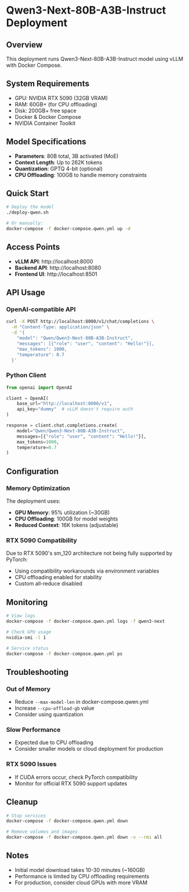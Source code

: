 # Qwen3-Next-80B-A3B-Instruct Deployment

## Overview
This deployment runs Qwen3-Next-80B-A3B-Instruct model using vLLM with Docker Compose.

## System Requirements
- GPU: NVIDIA RTX 5090 (32GB VRAM)
- RAM: 60GB+ (for CPU offloading)
- Disk: 200GB+ free space
- Docker & Docker Compose
- NVIDIA Container Toolkit

## Model Specifications
- **Parameters**: 80B total, 3B activated (MoE)
- **Context Length**: Up to 262K tokens
- **Quantization**: GPTQ 4-bit (optional)
- **CPU Offloading**: 100GB to handle memory constraints

## Quick Start

```bash
# Deploy the model
./deploy-qwen.sh

# Or manually:
docker-compose -f docker-compose.qwen.yml up -d
```

## Access Points
- **vLLM API**: http://localhost:8000
- **Backend API**: http://localhost:8080
- **Frontend UI**: http://localhost:8501

## API Usage

### OpenAI-compatible API
```bash
curl -X POST http://localhost:8000/v1/chat/completions \
  -H "Content-Type: application/json" \
  -d '{
    "model": "Qwen/Qwen3-Next-80B-A3B-Instruct",
    "messages": [{"role": "user", "content": "Hello!"}],
    "max_tokens": 1000,
    "temperature": 0.7
  }'
```

### Python Client
```python
from openai import OpenAI

client = OpenAI(
    base_url="http://localhost:8000/v1",
    api_key="dummy"  # vLLM doesn't require auth
)

response = client.chat.completions.create(
    model="Qwen/Qwen3-Next-80B-A3B-Instruct",
    messages=[{"role": "user", "content": "Hello!"}],
    max_tokens=1000,
    temperature=0.7
)
```

## Configuration

### Memory Optimization
The deployment uses:
- **GPU Memory**: 95% utilization (~30GB)
- **CPU Offloading**: 100GB for model weights
- **Reduced Context**: 16K tokens (adjustable)

### RTX 5090 Compatibility
Due to RTX 5090's sm_120 architecture not being fully supported by PyTorch:
- Using compatibility workarounds via environment variables
- CPU offloading enabled for stability
- Custom all-reduce disabled

## Monitoring

```bash
# View logs
docker-compose -f docker-compose.qwen.yml logs -f qwen3-next

# Check GPU usage
nvidia-smi -l 1

# Service status
docker-compose -f docker-compose.qwen.yml ps
```

## Troubleshooting

### Out of Memory
- Reduce `--max-model-len` in docker-compose.qwen.yml
- Increase `--cpu-offload-gb` value
- Consider using quantization

### Slow Performance
- Expected due to CPU offloading
- Consider smaller models or cloud deployment for production

### RTX 5090 Issues
- If CUDA errors occur, check PyTorch compatibility
- Monitor for official RTX 5090 support updates

## Cleanup

```bash
# Stop services
docker-compose -f docker-compose.qwen.yml down

# Remove volumes and images
docker-compose -f docker-compose.qwen.yml down -v --rmi all
```

## Notes
- Initial model download takes 10-30 minutes (~160GB)
- Performance is limited by CPU offloading requirements
- For production, consider cloud GPUs with more VRAM